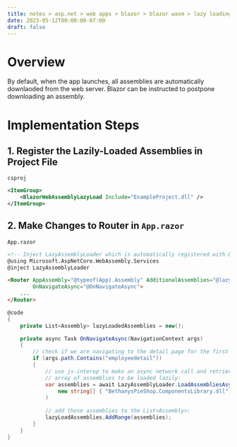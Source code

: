 ```yaml
---
title: notes > asp.net > web apps > blazor > blazor wasm > lazy loading
date: 2023-05-12T00:00:00-07:00
draft: false
---
```


# Overview
By default, when the app launches, all assemblies are automatically downlaoded from the web server. Blazor can be instructed to postpone downloading an assembly.

# Implementation Steps
## 1. Register the Lazily-Loaded Assemblies in Project File
`csproj`  
```xml
<ItemGroup>
    <BlazorWebAssemblyLazyLoad Include="ExampleProject.dll" />
</ItemGroup>
```

## 2. Make Changes to Router in `App.razor`
`App.razor`
```html
<!-- Inject LazyAssemblyLoader which is automatically registered with DI by the framework -->
@using Microsoft.AspNetCore.WebAssembly.Services
@inject LazyAssemblyLoader

<Router AppAssembly="@typeof(App).Assembly" AdditionalAssemblies="@lazyLoadedAssemblies"
        OnNavigateAsync="@OnNavigateAsync">
    ...
</Router>
```
```cs
@code
{
    private List<Assembly> lazyLoadedAssemblies = new();

    private async Task OnNavigateAsync(NavigationContext args)
    {
        // check if we are navigating to the detail page for the first time
        if (args.path.Contains("employeedetail"))
        {
            // use js-interop to make an async network call and retrieve the
            // array of assemblies to be loaded lazily:
            var assemblies = await LazyAssemblyLoader.LoadAssembliesAsync(
                new string[] { "BethanysPieShop.ComponentsLibrary.dll" }
            )
            
            // add those assemblies to the List<Assembly>:
            lazyLoadAssemblies.AddRange(assemblies);
        }
    }
}
```
